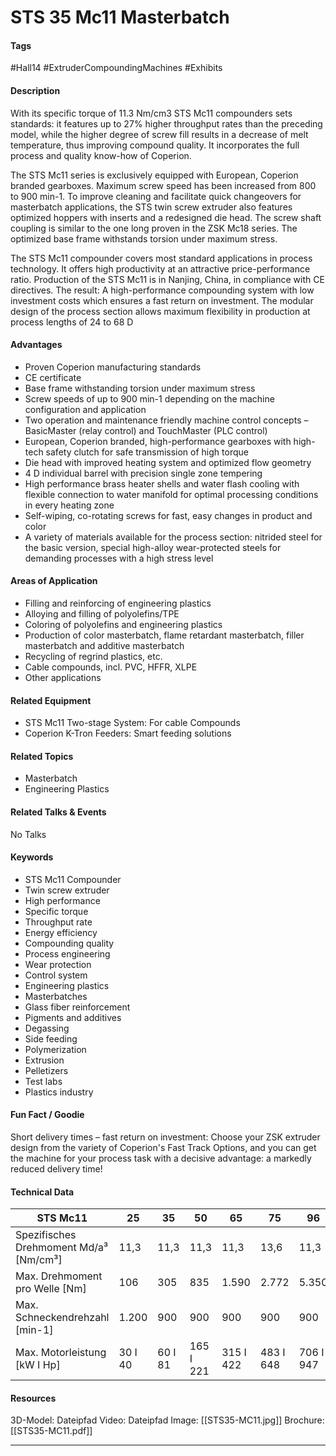 # STS 35 Mc11 Masterbatch

#### Tags
#Hall14 #ExtruderCompoundingMachines #Exhibits

#### Description
With its specific torque of 11.3 Nm/cm3 STS Mc11 compounders sets standards: it features up to 27% higher throughput rates than the preceding model, while the higher degree of screw fill results in a decrease of melt temperature, thus improving compound quality. It incorporates the full process and quality know-how of Coperion.

The STS Mc11 series is exclusively equipped with European, Coperion branded gearboxes. Maximum screw speed has been increased from 800 to 900 min-1. To improve cleaning and facilitate quick changeovers for masterbatch applications, the STS twin screw extruder also features optimized hoppers with inserts and a redesigned die head. The screw shaft coupling is similar to the one long proven in the ZSK Mc18 series. The optimized base frame withstands torsion under maximum stress.

The STS Mc11 compounder covers most standard applications in process technology. It offers high productivity at an attractive price-performance ratio. Production of the STS Mc11 is in Nanjing, China, in compliance with CE directives. The result: A high-performance compounding system with low investment costs which ensures a fast return on investment. The modular design of the process section allows maximum flexibility in production at process lengths of 24 to 68 D

#### Advantages
- Proven Coperion manufacturing standards
- CE certificate
- Base frame withstanding torsion under ­maximum stress
- Screw speeds of up to 900 min-1 depending on the machine configuration and application
- Two operation and maintenance friendly machine control concepts – BasicMaster (relay control) and TouchMaster (PLC control)
- European, Coperion branded, high-performance gearboxes with high-tech safety clutch for safe transmission of high torque
- Die head with improved heating system and optimized flow geometry
- 4 D individual barrel with precision single zone tempering
- High performance brass heater shells and water flash cooling with flexible connection to water manifold for optimal processing conditions in every heating zone
- Self-wiping, co-rotating screws for fast, easy changes in product and color
- A variety of materials available for the process section: ­nitrided steel for the basic version, special high-alloy wear-protected steels for demanding processes with a high stress level

#### Areas of Application
- Filling and reinforcing of engineering plastics
- Alloying and filling of polyolefins/TPE
- Coloring of polyolefins and engineering plastics
- Production of color masterbatch, flame retardant masterbatch, filler masterbatch and additive masterbatch
- Recycling of regrind plastics, etc.
- Cable compounds, incl. PVC, HFFR, XLPE
- Other applications

#### Related Equipment
- STS Mc11 Two-stage System: For cable Compounds
- Coperion K-Tron Feeders: Smart feeding solutions

#### Related Topics
- Masterbatch
- Engineering Plastics

#### Related Talks & Events
No Talks

#### Keywords
- STS Mc11 Compounder 
- Twin screw extruder  
- High performance  
- Specific torque  
- Throughput rate  
- Energy efficiency  
- Compounding quality  
- Process engineering  
- Wear protection  
- Control system  
- Engineering plastics  
- Masterbatches  
- Glass fiber reinforcement  
- Pigments and additives  
- Degassing  
- Side feeding  
- Polymerization  
- Extrusion  
- Pelletizers  
- Test labs  
- Plastics industry

#### Fun Fact / Goodie
Short delivery times – fast return on investment: Choose your ZSK extruder design from the variety of Coperion's Fast Track Options, and you can get the machine for your process task with a decisive advantage: a markedly reduced delivery time!

#### Technical Data
| **STS Mc11**                           | **25**  | **35**  | **50**    | **65**    | **75**    | **96**    |
| -------------------------------------- | ------- | ------- | --------- | --------- | --------- | --------- |
| Spezifisches Drehmoment Md/a³ [Nm/cm³] | 11,3    | 11,3    | 11,3      | 11,3      | 13,6      | 11,3      |
| Max. Drehmoment pro Welle [Nm]         | 106     | 305     | 835       | 1.590     | 2.772     | 5.350     |
| Max. Schneckendrehzahl [min-1]         | 1.200   | 900     | 900       | 900       | 900       | 900       |
| Max. Motorleistung [kW I Hp]           | 30 I 40 | 60 I 81 | 165 I 221 | 315 I 422 | 483 I 648 | 706 I 947 |

#### Resources
3D-Model: Dateipfad 
Video: Dateipfad
Image: [[STS35-MC11.jpg]]
Brochure: [[STS35-MC11.pdf]]

---